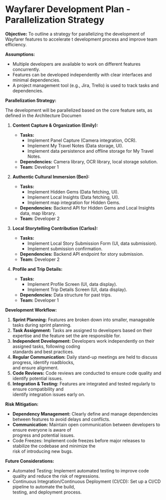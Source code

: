 # Wayfarer Development Plan - Parallelization Strategy
                                                                                                            
**Objective:** To outline a strategy for parallelizing the development of Wayfarer features to accelerate t 
development process and improve team efficiency.
                                                                                                            
**Assumptions:**
                                                                                                            
*   Multiple developers are available to work on different features concurrently.
*   Features can be developed independently with clear interfaces and minimal dependencies.
*   A project management tool (e.g., Jira, Trello) is used to track tasks and dependencies.

**Parallelization Strategy:**

The development will be parallelized based on the core feature sets, as defined in the Architecture Documen 

1.  **Content Capture & Organization (Emily):**
    *   **Tasks:**
        *   Implement Panel Capture (Camera integration, OCR).
        *   Implement My Travel Notes (Data storage, UI).
        *   Implement data persistence and offline storage for My Travel Notes.
    *   **Dependencies:**  Camera library, OCR library, local storage solution.
    *   **Team:**  Developer 1

2.  **Authentic Cultural Immersion (Ben):**
    *   **Tasks:**
        *   Implement Hidden Gems (Data fetching, UI).
        *   Implement Local Insights (Data fetching, UI).
        *   Implement map integration for Hidden Gems.
    *   **Dependencies:**  Backend API for Hidden Gems and Local Insights data, map library.
    *   **Team:**  Developer 2

3.  **Local Storytelling Contribution (Carlos):**
    *   **Tasks:**
        *   Implement Local Story Submission Form (UI, data submission).
        *   Implement submission confirmation.
    *   **Dependencies:**  Backend API endpoint for story submission.
    *   **Team:**  Developer 2

4.  **Profile and Trip Details:**
    *   **Tasks:**
        *   Implement Profile Screen (UI, data display).
        *   Implement Trip Details Screen (UI, data display).
    *   **Dependencies:**  Data structure for past trips.
    *   **Team:**  Developer 1

**Development Workflow:**

1.  **Sprint Planning:**  Features are broken down into smaller, manageable tasks during sprint planning.   
2.  **Task Assignment:**  Tasks are assigned to developers based on their expertise and the feature set the 
are responsible for.
3.  **Independent Development:**  Developers work independently on their assigned tasks, following coding   
standards and best practices.
4.  **Regular Communication:**  Daily stand-up meetings are held to discuss progress, identify roadblocks,  
and ensure alignment.
5.  **Code Reviews:**  Code reviews are conducted to ensure code quality and identify potential issues.     
6.  **Integration & Testing:**  Features are integrated and tested regularly to ensure compatibility and    
identify integration issues early on.

**Risk Mitigation:**

*   **Dependency Management:**  Clearly define and manage dependencies between features to avoid delays and 
conflicts.
*   **Communication:**  Maintain open communication between developers to ensure everyone is aware of       
progress and potential issues.
*   Code Freezes: Implement code freezes before major releases to stabilize the codebase and minimize the   
risk of introducing new bugs.
                                                                                                            
**Future Considerations:**
                                                                                                            
*   Automated Testing: Implement automated testing to improve code quality and reduce the risk of
regressions.
*   Continuous Integration/Continuous Deployment (CI/CD): Set up a CI/CD pipeline to automate the build,    
testing, and deployment process.
